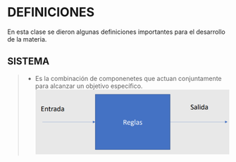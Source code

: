 # DEFINICIONES
En esta clase se dieron algunas definiciones importantes para el desarrollo de la materia.
## SISTEMA
 > - Es la combinación de componenetes que actuan conjuntamente para alcanzar un objetivo específico.
![Sistema](https://github.com/Santi24Garcia/APUNTES/blob/main/IMAGENES/Sistema.png)
